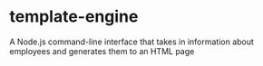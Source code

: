 # template-engine
A Node.js command-line interface that takes in information about employees and generates them to an HTML page
